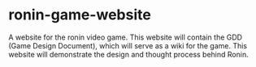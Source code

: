 # ronin-game-website
A website for the ronin video game. This website will contain the GDD (Game Design Document), which will serve as a wiki for the game. This website will demonstrate the design and thought process behind Ronin. 
